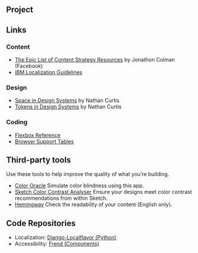 ## Project


## Links
### Content
- [The Epic List of Content Strategy Resources](http://www.jonathoncolman.org/2013/02/04/content-strategy-resources/) 
  by Jonathon Colman (Facebook)
- [IBM Localization Guidelines](http://www-01.ibm.com/software/globalization/guidelines/a3.html)

### Design
- [Space in Design Systems](https://medium.com/eightshapes-llc/space-in-design-systems-188bcbae0d62) by Nathan Curtis
- [Tokens in Design Systems](https://medium.com/eightshapes-llc/tokens-in-design-systems-25dd82d58421) by Nathan Curtis

### Coding
- [Flexbox Reference](https://css-tricks.com/snippets/css/a-guide-to-flexbox/)
- [Browser Support Tables](http://caniuse.com/)


## Third-party tools

Use these tools to help improve the quality of what you’re building.

- [Color Oracle](http://colororacle.org/) Simulate color blindness using this app.
- [Sketch Color Contrast Analyser](https://github.com/getflourish/Sketch-Color-Contrast-Analyser) Ensure your designs meet color contrast recommendations from within Sketch.
- [Hemingway](http://www.hemingwayapp.com/) Check the readability of your content (English only).


## Code Repositories

- Localization: [Django-Localflavor (Python)](https://github.com/django/django-localflavor)
- Accessibility: [Frend (Components)](https://frend.co/)
